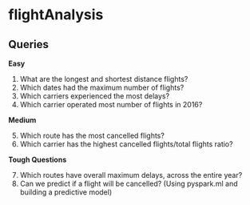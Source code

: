 # flightAnalysis

## Queries

**Easy**
1. What are the longest and shortest distance flights?
2. Which dates had the maximum number of flights?
3. Which carriers experienced the most delays?
4. Which carrier operated most number of flights in 2016?


**Medium**

5. Which route has the most cancelled flights?
6. Which carrier has the highest cancelled flights/total flights ratio?


**Tough Questions**

7. Which routes have overall maximum delays, across the entire year?
8. Can we predict if a flight will be cancelled? (Using pyspark.ml and building a predictive model)
